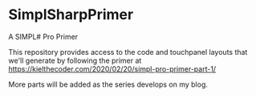 # SimplSharpPrimer
A SIMPL# Pro Primer

This repository provides access to the code and touchpanel layouts that we'll generate by following the primer at https://kielthecoder.com/2020/02/20/simpl-pro-primer-part-1/

More parts will be added as the series develops on my blog.
